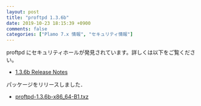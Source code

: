 ```yaml
---
layout: post
title: "proftpd 1.3.6b"
date: 2019-10-23 18:15:39 +0900
comments: false
categories: ["Plamo 7.x 情報", "セキュリティ情報"]
---
```

proftpd にセキュリティホールが発見されています。詳しくは以下をご覧ください。

* [1.3.6b Release Notes](http://www.proftpd.org/docs/RELEASE_NOTES-1.3.6b)

パッケージをリリースしました．

* [proftpd-1.3.6b-x86_64-B1.txz](http://repository.plamolinux.org/pub/linux/Plamo/Plamo-7.x/x86_64/plamo/08_daemons/proftpd-1.3.6b-x86_64-B1.txz)
